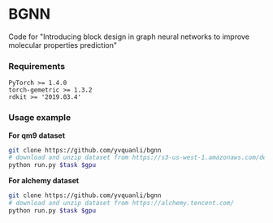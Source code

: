 # BGNN
Code for "Introducing block design in graph neural networks to improve molecular properties prediction"


### Requirements 

```
PyTorch >= 1.4.0
torch-gemetric >= 1.3.2
rdkit >= '2019.03.4'
```

### Usage example

**For qm9 dataset**
```sh
git clone https://github.com/yvquanli/bgnn
# download and unzip dataset from https://s3-us-west-1.amazonaws.com/deepchem.io/datasets/molnet_publish/qm9.zip
python run.py $task $gpu

```

**For alchemy dataset**
```sh
git clone https://github.com/yvquanli/bgnn
# download and unzip dataset from https://alchemy.tencent.com/
python run.py $task $gpu

```

